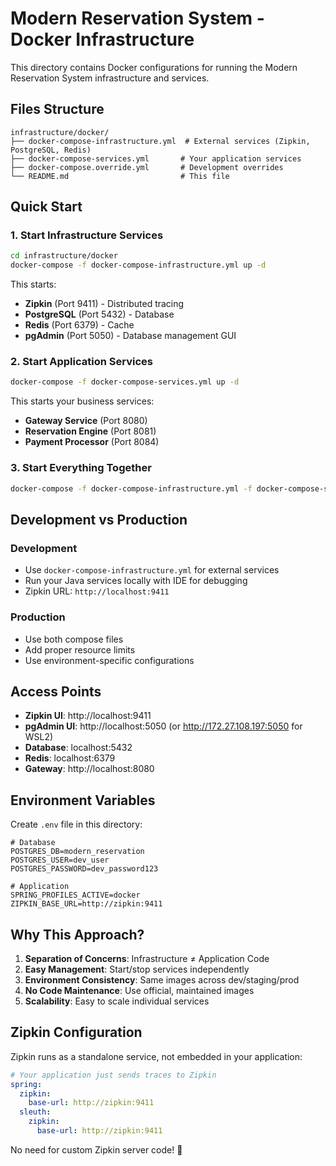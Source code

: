 # Modern Reservation System - Docker Infrastructure

This directory contains Docker configurations for running the Modern Reservation System infrastructure and services.

## Files Structure

```
infrastructure/docker/
├── docker-compose-infrastructure.yml  # External services (Zipkin, PostgreSQL, Redis)
├── docker-compose-services.yml       # Your application services
├── docker-compose.override.yml       # Development overrides
└── README.md                         # This file
```

## Quick Start

### 1. Start Infrastructure Services
```bash
cd infrastructure/docker
docker-compose -f docker-compose-infrastructure.yml up -d
```

This starts:
- **Zipkin** (Port 9411) - Distributed tracing
- **PostgreSQL** (Port 5432) - Database
- **Redis** (Port 6379) - Cache
- **pgAdmin** (Port 5050) - Database management GUI

### 2. Start Application Services
```bash
docker-compose -f docker-compose-services.yml up -d
```

This starts your business services:
- **Gateway Service** (Port 8080)
- **Reservation Engine** (Port 8081)
- **Payment Processor** (Port 8084)

### 3. Start Everything Together
```bash
docker-compose -f docker-compose-infrastructure.yml -f docker-compose-services.yml up -d
```

## Development vs Production

### Development
- Use `docker-compose-infrastructure.yml` for external services
- Run your Java services locally with IDE for debugging
- Zipkin URL: `http://localhost:9411`

### Production
- Use both compose files
- Add proper resource limits
- Use environment-specific configurations

## Access Points

- **Zipkin UI**: http://localhost:9411
- **pgAdmin UI**: http://localhost:5050 (or http://172.27.108.197:5050 for WSL2)
- **Database**: localhost:5432
- **Redis**: localhost:6379
- **Gateway**: http://localhost:8080

## Environment Variables

Create `.env` file in this directory:

```env
# Database
POSTGRES_DB=modern_reservation
POSTGRES_USER=dev_user
POSTGRES_PASSWORD=dev_password123

# Application
SPRING_PROFILES_ACTIVE=docker
ZIPKIN_BASE_URL=http://zipkin:9411
```

## Why This Approach?

1. **Separation of Concerns**: Infrastructure ≠ Application Code
2. **Easy Management**: Start/stop services independently
3. **Environment Consistency**: Same images across dev/staging/prod
4. **No Code Maintenance**: Use official, maintained images
5. **Scalability**: Easy to scale individual services

## Zipkin Configuration

Zipkin runs as a standalone service, not embedded in your application:

```yaml
# Your application just sends traces to Zipkin
spring:
  zipkin:
    base-url: http://zipkin:9411
  sleuth:
    zipkin:
      base-url: http://zipkin:9411
```

No need for custom Zipkin server code! 🎉
